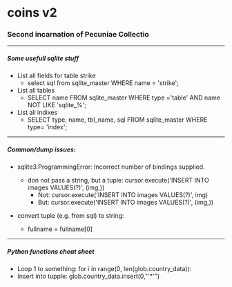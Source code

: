 # coins v2
### Second incarnation of Pecuniae Collectio


---
##### Some usefull sqlite stuff
* List all fields for table strike
  - select sql from sqlite_master WHERE name = 'strike';
* List all tables
  - SELECT name FROM sqlite_master WHERE type ='table' AND name NOT LIKE 'sqlite_%';
* List all indixes
  - SELECT type, name, tbl_name, sql FROM sqlite_master WHERE type= 'index';

---
##### Common/dump issues:
* sqlite3.ProgrammingError: Incorrect number of bindings supplied.
  * don not pass a string, but a tuple: cursor.execute('INSERT INTO images VALUES(?)', (img,))
    * Not: cursor.execute('INSERT INTO images VALUES(?)', img)
    * But: cursor.execute('INSERT INTO images VALUES(?)', (img,))


* convert tuple (e.g. from sql) to string:
  * fullname = fullname[0]

---
##### Python functions cheat sheet
* Loop 1 to something: for i in range(0, len(glob.country_data)):
* Insert into tupple: glob.country_data.insert(0,"'*'")

